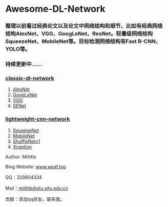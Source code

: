 # Awesome-DL-Network
### 整理以前看过经典论文以及论文中网络结构和细节，比如有经典网络结构AlexNet、VGG、GoogLeNet、ResNet。轻量级网络结构SqueezeNet、MobileNet等。目标检测网络结构有Fast R-CNN、YOLO等。

### 持续更新中......

### [classic-dl-network](https://github.com/Milittle/awesome-dl-network/blob/master/classic-dl-network/README.md)

1. [AlexNet](https://github.com/Milittle/awesome-dl-network/blob/master/classic-dl-network/AlexNet.md)
2. [GoogLeNet](https://github.com/Milittle/awesome-dl-network/blob/master/classic-dl-network/GoogleNet.md)
3. [VGG](https://github.com/Milittle/awesome-dl-network/blob/master/classic-dl-network/VGG.md)
4. [SENet](https://github.com/Milittle/awesome-dl-network/blob/master/classic-dl-network/SENet.md)

### [lightweight-cnn-network](https://github.com/Milittle/awesome-dl-network/blob/master/lightweight-cnn-network/README.md)

1. [SqueezeNet](https://github.com/Milittle/awesome-dl-network/blob/master/lightweight-cnn-network/SqueezeNet.md)
2. [MobileNet](https://github.com/Milittle/awesome-dl-network/blob/master/lightweight-cnn-network/MobileNet.md)
3. [ShuffleNetv1](https://github.com/Milittle/awesome-dl-network/blob/master/lightweight-cnn-network/ShuffleNet.md)
4. [Xception](https://github.com/Milittle/awesome-dl-network/blob/master/lightweight-cnn-network/Xception.md)

Author: Milittle

Blog Website: www.weaf.top

QQ：329804334

Mail：milittle@stu.xjtu.edu.cn

贡献：添加qq好友，联系我。
